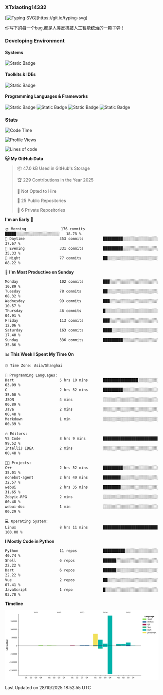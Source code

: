 ### XTxiaoting14332

[![Typing SVG](https://readme-typing-svg.herokuapp.com?font=JetBrians+Mono&pause=1000&random=false&width=435&lines=Hello+World!)](https://git.io/typing-svg)

你写下的每一个bug,都是人类反抗被人工智能统治的一颗子弹！

### Developing Environment

#### Systems

![Static Badge](https://img.shields.io/badge/Ubuntu-%20?style=flat-square&logo=ubuntu&logoColor=white&color=E34F26)

#### Toolkits & IDEs

![Static Badge](https://img.shields.io/badge/Visual%20Studio%20Code-%20?style=flat-square&logo=visualstudiocode&logoColor=white&color=blue)

#### Programming Languages & Frameworks

![Static Badge](https://img.shields.io/badge/Dart-%20?style=flat-square&logo=dart&logoColor=white&color=0175C2)
![Static Badge](https://img.shields.io/badge/Flutter-%20?style=flat-square&logo=flutter&logoColor=white&color=02569B)
![Static Badge](https://img.shields.io/badge/Python-%20?style=flat-square&logo=python&logoColor=white&color=E7A781)
![Static Badge](https://img.shields.io/badge/Bash%20Shell-%20?style=flat-square&logo=shell&logoColor=white&color=49D868)

### Stats

<!--START_SECTION:waka-->
![Code Time](http://img.shields.io/badge/Code%20Time-465%20hrs%2022%20mins-blue)

![Profile Views](http://img.shields.io/badge/Profile%20Views-0-blue)

![Lines of code](https://img.shields.io/badge/From%20Hello%20World%20I%27ve%20Written-351.8%20thousand%20lines%20of%20code-blue)

**🐱 My GitHub Data** 

> 📦 47.0 kB Used in GitHub's Storage 
 > 
> 🏆 229 Contributions in the Year 2025
 > 
> 🚫 Not Opted to Hire
 > 
> 📜 25 Public Repositories 
 > 
> 🔑 6 Private Repositories 
 > 
**I'm an Early 🐤** 

```text
🌞 Morning                176 commits         █████░░░░░░░░░░░░░░░░░░░░   18.78 % 
🌆 Daytime                353 commits         █████████░░░░░░░░░░░░░░░░   37.67 % 
🌃 Evening                331 commits         █████████░░░░░░░░░░░░░░░░   35.33 % 
🌙 Night                  77 commits          ██░░░░░░░░░░░░░░░░░░░░░░░   08.22 % 
```
📅 **I'm Most Productive on Sunday** 

```text
Monday                   102 commits         ███░░░░░░░░░░░░░░░░░░░░░░   10.89 % 
Tuesday                  78 commits          ██░░░░░░░░░░░░░░░░░░░░░░░   08.32 % 
Wednesday                99 commits          ███░░░░░░░░░░░░░░░░░░░░░░   10.57 % 
Thursday                 46 commits          █░░░░░░░░░░░░░░░░░░░░░░░░   04.91 % 
Friday                   113 commits         ███░░░░░░░░░░░░░░░░░░░░░░   12.06 % 
Saturday                 163 commits         ████░░░░░░░░░░░░░░░░░░░░░   17.40 % 
Sunday                   336 commits         █████████░░░░░░░░░░░░░░░░   35.86 % 
```


📊 **This Week I Spent My Time On** 

```text
🕑︎ Time Zone: Asia/Shanghai

💬 Programming Languages: 
Dart                     5 hrs 10 mins       ████████████████░░░░░░░░░   63.09 % 
C                        2 hrs 52 mins       █████████░░░░░░░░░░░░░░░░   35.00 % 
JSON                     4 mins              ░░░░░░░░░░░░░░░░░░░░░░░░░   00.89 % 
Java                     2 mins              ░░░░░░░░░░░░░░░░░░░░░░░░░   00.48 % 
Markdown                 1 min               ░░░░░░░░░░░░░░░░░░░░░░░░░   00.39 % 

🔥 Editors: 
VS Code                  8 hrs 9 mins        █████████████████████████   99.52 % 
IntelliJ IDEA            2 mins              ░░░░░░░░░░░░░░░░░░░░░░░░░   00.48 % 

🐱‍💻 Projects: 
C++                      2 hrs 52 mins       █████████░░░░░░░░░░░░░░░░   35.01 % 
nonebot-agent            2 hrs 40 mins       ████████░░░░░░░░░░░░░░░░░   32.57 % 
webui                    2 hrs 35 mins       ████████░░░░░░░░░░░░░░░░░   31.65 % 
Zobyic-RPG               2 mins              ░░░░░░░░░░░░░░░░░░░░░░░░░   00.48 % 
webui-doc                1 min               ░░░░░░░░░░░░░░░░░░░░░░░░░   00.29 % 

💻 Operating System: 
Linux                    8 hrs 11 mins       █████████████████████████   100.00 % 
```

**I Mostly Code in Python** 

```text
Python                   11 repos            ██████████░░░░░░░░░░░░░░░   40.74 % 
Shell                    6 repos             ██████░░░░░░░░░░░░░░░░░░░   22.22 % 
Dart                     6 repos             ██████░░░░░░░░░░░░░░░░░░░   22.22 % 
Vue                      2 repos             ██░░░░░░░░░░░░░░░░░░░░░░░   07.41 % 
JavaScript               1 repo              █░░░░░░░░░░░░░░░░░░░░░░░░   03.70 % 
```



**Timeline**

![Lines of Code chart](https://raw.githubusercontent.com/XTxiaoting14332/XTxiaoting14332/main/assets/bar_graph.png)


 Last Updated on 28/10/2025 18:52:55 UTC
<!--END_SECTION:waka-->